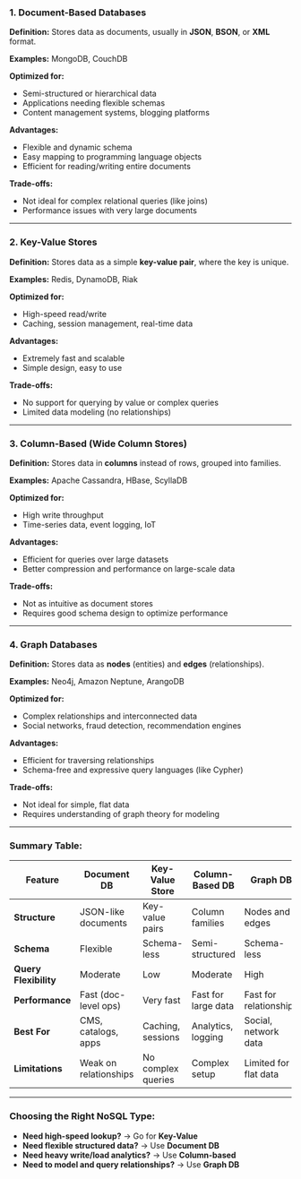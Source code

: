 ### 1. **Document-Based Databases**

**Definition:**
Stores data as documents, usually in **JSON**, **BSON**, or **XML** format.

**Examples:** MongoDB, CouchDB

**Optimized for:**

* Semi-structured or hierarchical data
* Applications needing flexible schemas
* Content management systems, blogging platforms

**Advantages:**

* Flexible and dynamic schema
* Easy mapping to programming language objects
* Efficient for reading/writing entire documents

**Trade-offs:**

* Not ideal for complex relational queries (like joins)
* Performance issues with very large documents

---

### 2. **Key-Value Stores**

**Definition:**
Stores data as a simple **key-value pair**, where the key is unique.

**Examples:** Redis, DynamoDB, Riak

**Optimized for:**

* High-speed read/write
* Caching, session management, real-time data

**Advantages:**

* Extremely fast and scalable
* Simple design, easy to use

**Trade-offs:**

* No support for querying by value or complex queries
* Limited data modeling (no relationships)

---

### 3. **Column-Based (Wide Column Stores)**

**Definition:**
Stores data in **columns** instead of rows, grouped into families.

**Examples:** Apache Cassandra, HBase, ScyllaDB

**Optimized for:**

* High write throughput
* Time-series data, event logging, IoT

**Advantages:**

* Efficient for queries over large datasets
* Better compression and performance on large-scale data

**Trade-offs:**

* Not as intuitive as document stores
* Requires good schema design to optimize performance

---

### 4. **Graph Databases**

**Definition:**
Stores data as **nodes** (entities) and **edges** (relationships).

**Examples:** Neo4j, Amazon Neptune, ArangoDB

**Optimized for:**

* Complex relationships and interconnected data
* Social networks, fraud detection, recommendation engines

**Advantages:**

* Efficient for traversing relationships
* Schema-free and expressive query languages (like Cypher)

**Trade-offs:**

* Not ideal for simple, flat data
* Requires understanding of graph theory for modeling

---

### Summary Table:

| Feature               | Document DB           | Key-Value Store    | Column-Based DB     | Graph DB               |
| --------------------- | --------------------- | ------------------ | ------------------- | ---------------------- |
| **Structure**         | JSON-like documents   | Key-value pairs    | Column families     | Nodes and edges        |
| **Schema**            | Flexible              | Schema-less        | Semi-structured     | Schema-less            |
| **Query Flexibility** | Moderate              | Low                | Moderate            | High                   |
| **Performance**       | Fast (doc-level ops)  | Very fast          | Fast for large data | Fast for relationships |
| **Best For**          | CMS, catalogs, apps   | Caching, sessions  | Analytics, logging  | Social, network data   |
| **Limitations**       | Weak on relationships | No complex queries | Complex setup       | Limited for flat data  |

---

### Choosing the Right NoSQL Type:

* **Need high-speed lookup?** → Go for **Key-Value**
* **Need flexible structured data?** → Use **Document DB**
* **Need heavy write/load analytics?** → Use **Column-based**
* **Need to model and query relationships?** → Use **Graph DB**

